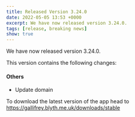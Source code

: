 ```yaml
---
title: Released Version 3.24.0
date: 2022-05-05 13:53 +0000
excerpt: We have now released version 3.24.0.
tags: [release, breaking news]
show: true
---
```


We have now released version 3.24.0.

This version contains the following changes:

#### Others

* Update domain


To download the latest version of the app head to <https://gallifrey.blyth.me.uk/downloads/stable>
